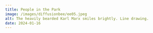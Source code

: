 ```yaml
---
title: People in the Park
image: /images/diffusionbee/ee05.jpeg
alt: The heavily bearded Karl Marx smiles brightly. Line drawing.
date: 2024-01-16
---
```

